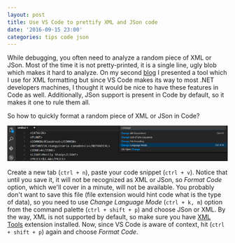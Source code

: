 ```yaml
---
layout: post
title: Use VS Code to prettify XML and JSon code
date: '2016-09-15 23:00'
categories: tips code json
---
```


While debugging, you often need to analyze a random piece of XML or JSon. Most of the time it is not pretty-printed, it is a single line, ugly blob which makes it hard to analyze. On my second [blog][a2e81bda] I presented a tool which I use for XML formatting but since VS Code makes its way to most .NET developers machines, I thought it would be nice to have these features in Code as well. Additionally, JSon support is present in Code by default, so it makes it one to rule them all.

So how to quickly format a random piece of XML or JSon in Code?

![VS Code format](/images/vs_code_language_mode.png)

Create a new tab (`ctrl + n`), paste your code snippet (`ctrl + v`). Notice that until you save it, it will not be recognized as XML or JSon, so _Format Code_ option, which we'll cover in a minute, will not be available. You probably don't want to save this file (file extension would hint code what is the type of data), so you need to use _Change Language Mode_ (`ctrl + k, m`) option from the command palette (`ctrl + shift + p`) and choose JSon or XML. By the way, XML is not supported by default, so make sure you have [XML Tools][b874bbc8] extension installed. Now, since VS Code is aware of context, hit (`ctrl + shift + p`) again and choose _Format Code_.

[a2e81bda]: https://devproductivity.wordpress.com/2012/03/29/xml-formatting-and-indenting-made-easy/ "blog"

[b874bbc8]: https://marketplace.visualstudio.com/items?itemName=DotJoshJohnson.xml "Xml Tools"
